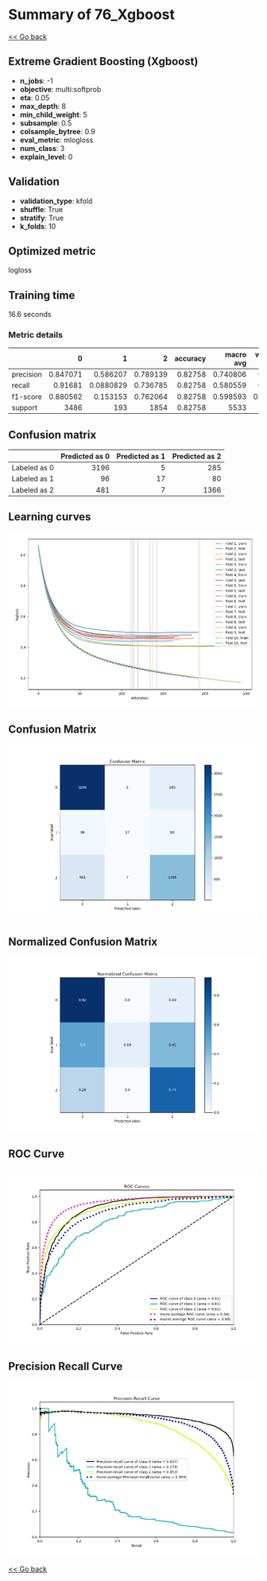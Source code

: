 # Summary of 76_Xgboost

[<< Go back](../README.md)


## Extreme Gradient Boosting (Xgboost)
- **n_jobs**: -1
- **objective**: multi:softprob
- **eta**: 0.05
- **max_depth**: 8
- **min_child_weight**: 5
- **subsample**: 0.5
- **colsample_bytree**: 0.9
- **eval_metric**: mlogloss
- **num_class**: 3
- **explain_level**: 0

## Validation
 - **validation_type**: kfold
 - **shuffle**: True
 - **stratify**: True
 - **k_folds**: 10

## Optimized metric
logloss

## Training time

16.6 seconds

### Metric details
|           |           0 |           1 |           2 |   accuracy |   macro avg |   weighted avg |   logloss |
|:----------|------------:|------------:|------------:|-----------:|------------:|---------------:|----------:|
| precision |    0.847071 |   0.586207  |    0.789139 |    0.82758 |    0.740806 |       0.81856  |  0.450228 |
| recall    |    0.91681  |   0.0880829 |    0.736785 |    0.82758 |    0.580559 |       0.82758  |  0.450228 |
| f1-score  |    0.880562 |   0.153153  |    0.762064 |    0.82758 |    0.598593 |       0.815483 |  0.450228 |
| support   | 3486        | 193         | 1854        |    0.82758 | 5533        |    5533        |  0.450228 |


## Confusion matrix
|              |   Predicted as 0 |   Predicted as 1 |   Predicted as 2 |
|:-------------|-----------------:|-----------------:|-----------------:|
| Labeled as 0 |             3196 |                5 |              285 |
| Labeled as 1 |               96 |               17 |               80 |
| Labeled as 2 |              481 |                7 |             1366 |

## Learning curves
![Learning curves](learning_curves.png)
## Confusion Matrix

![Confusion Matrix](confusion_matrix.png)


## Normalized Confusion Matrix

![Normalized Confusion Matrix](confusion_matrix_normalized.png)


## ROC Curve

![ROC Curve](roc_curve.png)


## Precision Recall Curve

![Precision Recall Curve](precision_recall_curve.png)



[<< Go back](../README.md)
